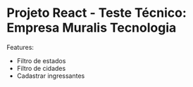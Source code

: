 # Projeto React - Teste Técnico: Empresa Muralis Tecnologia

Features:

- Filtro de estados
- Filtro de cidades
- Cadastrar ingressantes
